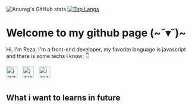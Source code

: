 ![Anurag's GitHub stats](https://github-readme-stats.vercel.app/api?username=womoboy&show_icons=true&theme=nord)
[![Top Langs](https://github-readme-stats.vercel.app/api/top-langs/?username=womoboy&layout=compact&theme=nord)](https://github.com/womoboy)

# Welcome to my github page (~˘▾˘)~
Hi, I'm Reza, I'm a front-end developer, my favorite language is javascript and there is some techs i know: 👇 

<img style="padding-right:10px;" width="30px" alt="javascript log" src="https://cdn.worldvectorlogo.com/logos/javascript-1.svg">
<img style="padding-right:10px;" width="30px" alt="javascript log" src="https://cdn.worldvectorlogo.com/logos/javascript-1.svg">
<img style="padding-right:10px;" width="30px" alt="javascript log" src="https://cdn.worldvectorlogo.com/logos/javascript-1.svg">

#

## What i want to learns in future

